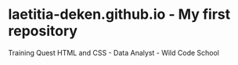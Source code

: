 # laetitia-deken.github.io - My first repository
Training Quest HTML and CSS - Data Analyst - Wild Code School

